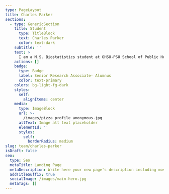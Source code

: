 ```yaml
---
type: PageLayout
title: Charles Parker
sections:
  - type: GenericSection
    title: Student
      type: TitleBlock
      text: Charles Parker
      color: text-dark
    subtitle: ''
    text: >
      I am a M.S. Biostatistics student at OHSU-PSU School of Public Health. Currently, I am taking a research elective with Dr. Karstens's Lab and the goal of the project is seeing if incorporating microbial biomass with the sequencing data would change the interpretation of the analysis. Previously, I was a 2024 summer intern with DMICE Bioinformatics summer program where I work in Dr. Karstens's Lab with the goal of incorporating Fasttree into the microbiome analysis pipeline.
    actions: []
    badge:
      type: Badge
      label: Senior Research Associate- Alumnus
      color: text-primary
    colors: bg-light-fg-dark
    styles:
      self:
        alignItems: center
    media:
      type: ImageBlock
      url: >-
        /images/pizza_profile_anonymous.jpg
      altText: Image alt text placeholder
      elementId: ''
      styles:
        self:
          borderRadius: medium
slug: team/charles-parker
isDraft: false
seo:
  type: Seo
  metaTitle: Landing Page
  metaDescription: Write here your new page's description including most relevant keywords.
  addTitleSuffix: true
  socialImage: /images/main-hero.jpg
  metaTags: []
---
```

